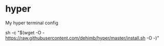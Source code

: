 # hyper
My hyper terminal config

sh -c "$(wget -O - https://raw.githubusercontent.com/dehimb/hyper/master/install.sh -O -)"
